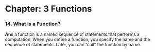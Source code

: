 # Chapter: 3 Functions

### 14. What is a Function?

**Ans** a function is a named sequence of statements that performs a computation. When you define a function, you specify the name and the sequence of
statements. Later, you can “call” the function by name.
